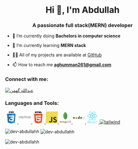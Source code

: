 
<h1 align="center">Hi 👋, I'm Abdullah</h1>
<h3 align="center">A passionate full stack(MERN) developer</h3>

- 🔭 I’m currently doing **Bachelors in computer science**

- 🌱 I’m currently learning **MERN stack**

- 👨‍💻 All of my projects are available at [GitHub](GitHub)

- 📫 How to reach me **aghumman261@gmail.com**

<h3 align="left">Connect with me:</h3>
<p align="left">
<a href="https://fb.com/عبدالله گھمن" target="blank"><img align="center" src="https://raw.githubusercontent.com/rahuldkjain/github-profile-readme-generator/master/src/images/icons/Social/facebook.svg" alt="عبدالله گھمن" height="30" width="40" /></a>
</p>

<h3 align="left">Languages and Tools:</h3>
<p align="left"> <a href="https://www.w3schools.com/css/" target="_blank" rel="noreferrer"> <img src="https://raw.githubusercontent.com/devicons/devicon/master/icons/css3/css3-original-wordmark.svg" alt="css3" width="40" height="40"/> </a> <a href="https://expressjs.com" target="_blank" rel="noreferrer"> <img src="https://raw.githubusercontent.com/devicons/devicon/master/icons/express/express-original-wordmark.svg" alt="express" width="40" height="40"/> </a> <a href="https://www.w3.org/html/" target="_blank" rel="noreferrer"> <img src="https://raw.githubusercontent.com/devicons/devicon/master/icons/html5/html5-original-wordmark.svg" alt="html5" width="40" height="40"/> </a> <a href="https://developer.mozilla.org/en-US/docs/Web/JavaScript" target="_blank" rel="noreferrer"> <img src="https://raw.githubusercontent.com/devicons/devicon/master/icons/javascript/javascript-original.svg" alt="javascript" width="40" height="40"/> </a> <a href="https://www.mongodb.com/" target="_blank" rel="noreferrer"> <img src="https://raw.githubusercontent.com/devicons/devicon/master/icons/mongodb/mongodb-original-wordmark.svg" alt="mongodb" width="40" height="40"/> </a> <a href="https://nodejs.org" target="_blank" rel="noreferrer"> <img src="https://raw.githubusercontent.com/devicons/devicon/master/icons/nodejs/nodejs-original-wordmark.svg" alt="nodejs" width="40" height="40"/> </a> <a href="https://reactjs.org/" target="_blank" rel="noreferrer"> <img src="https://raw.githubusercontent.com/devicons/devicon/master/icons/react/react-original-wordmark.svg" alt="react" width="40" height="40"/> </a> <a href="https://tailwindcss.com/" target="_blank" rel="noreferrer"> <img src="https://www.vectorlogo.zone/logos/tailwindcss/tailwindcss-icon.svg" alt="tailwind" width="40" height="40"/> </a> </p>

<p><img align="left" src="https://github-readme-stats.vercel.app/api/top-langs?username=dev-abdullahh&show_icons=true&locale=en&layout=compact" alt="dev-abdullahh" /></p>

<p>&nbsp;<img align="center" src="https://github-readme-stats.vercel.app/api?username=dev-abdullahh&show_icons=true&locale=en" alt="dev-abdullahh" /></p>

<p><img align="center" src="https://github-readme-streak-stats.herokuapp.com/?user=dev-abdullahh&" alt="dev-abdullahh" /></p>
